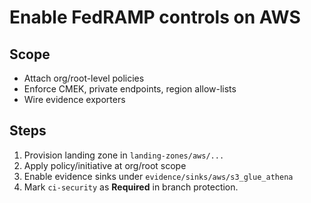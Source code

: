 # Enable FedRAMP controls on AWS

## Scope
- Attach org/root-level policies
- Enforce CMEK, private endpoints, region allow-lists
- Wire evidence exporters

## Steps
1. Provision landing zone in `landing-zones/aws/...`
2. Apply policy/initiative at org/root scope
3. Enable evidence sinks under `evidence/sinks/aws/s3_glue_athena`
4. Mark `ci-security` as **Required** in branch protection.

